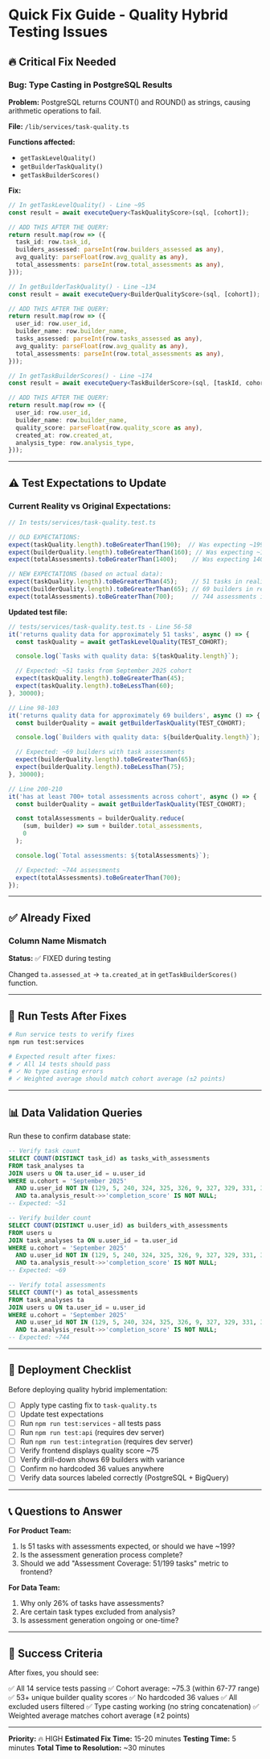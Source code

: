 # Quick Fix Guide - Quality Hybrid Testing Issues

## 🔥 Critical Fix Needed

### Bug: Type Casting in PostgreSQL Results

**Problem:** PostgreSQL returns COUNT() and ROUND() as strings, causing arithmetic operations to fail.

**File:** `/lib/services/task-quality.ts`

**Functions affected:**
- `getTaskLevelQuality()`
- `getBuilderTaskQuality()`
- `getTaskBuilderScores()`

**Fix:**

```typescript
// In getTaskLevelQuality() - Line ~95
const result = await executeQuery<TaskQualityScore>(sql, [cohort]);

// ADD THIS AFTER THE QUERY:
return result.map(row => ({
  task_id: row.task_id,
  builders_assessed: parseInt(row.builders_assessed as any),
  avg_quality: parseFloat(row.avg_quality as any),
  total_assessments: parseInt(row.total_assessments as any),
}));

// In getBuilderTaskQuality() - Line ~134
const result = await executeQuery<BuilderQualityScore>(sql, [cohort]);

// ADD THIS AFTER THE QUERY:
return result.map(row => ({
  user_id: row.user_id,
  builder_name: row.builder_name,
  tasks_assessed: parseInt(row.tasks_assessed as any),
  avg_quality: parseFloat(row.avg_quality as any),
  total_assessments: parseInt(row.total_assessments as any),
}));

// In getTaskBuilderScores() - Line ~174
const result = await executeQuery<TaskBuilderScore>(sql, [taskId, cohort]);

// ADD THIS AFTER THE QUERY:
return result.map(row => ({
  user_id: row.user_id,
  builder_name: row.builder_name,
  quality_score: parseFloat(row.quality_score as any),
  created_at: row.created_at,
  analysis_type: row.analysis_type,
}));
```

---

## ⚠️ Test Expectations to Update

### Current Reality vs Original Expectations:

```typescript
// In tests/services/task-quality.test.ts

// OLD EXPECTATIONS:
expect(taskQuality.length).toBeGreaterThan(190);  // Was expecting ~199 tasks
expect(builderQuality.length).toBeGreaterThan(160); // Was expecting ~170 builders
expect(totalAssessments).toBeGreaterThan(1400);    // Was expecting 1400+ assessments

// NEW EXPECTATIONS (based on actual data):
expect(taskQuality.length).toBeGreaterThan(45);    // 51 tasks in reality
expect(builderQuality.length).toBeGreaterThan(65); // 69 builders in reality
expect(totalAssessments).toBeGreaterThan(700);     // 744 assessments in reality
```

**Updated test file:**
```typescript
// tests/services/task-quality.test.ts - Line 56-58
it('returns quality data for approximately 51 tasks', async () => {
  const taskQuality = await getTaskLevelQuality(TEST_COHORT);

  console.log(`Tasks with quality data: ${taskQuality.length}`);

  // Expected: ~51 tasks from September 2025 cohort
  expect(taskQuality.length).toBeGreaterThan(45);
  expect(taskQuality.length).toBeLessThan(60);
}, 30000);

// Line 98-103
it('returns quality data for approximately 69 builders', async () => {
  const builderQuality = await getBuilderTaskQuality(TEST_COHORT);

  console.log(`Builders with quality data: ${builderQuality.length}`);

  // Expected: ~69 builders with task assessments
  expect(builderQuality.length).toBeGreaterThan(65);
  expect(builderQuality.length).toBeLessThan(75);
}, 30000);

// Line 200-210
it('has at least 700+ total assessments across cohort', async () => {
  const builderQuality = await getBuilderTaskQuality(TEST_COHORT);

  const totalAssessments = builderQuality.reduce(
    (sum, builder) => sum + builder.total_assessments,
    0
  );

  console.log(`Total assessments: ${totalAssessments}`);

  // Expected: ~744 assessments
  expect(totalAssessments).toBeGreaterThan(700);
});
```

---

## ✅ Already Fixed

### Column Name Mismatch
**Status:** ✅ FIXED during testing

Changed `ta.assessed_at` → `ta.created_at` in `getTaskBuilderScores()` function.

---

## 🧪 Run Tests After Fixes

```bash
# Run service tests to verify fixes
npm run test:services

# Expected result after fixes:
# ✓ All 14 tests should pass
# ✓ No type casting errors
# ✓ Weighted average should match cohort average (±2 points)
```

---

## 📊 Data Validation Queries

Run these to confirm database state:

```sql
-- Verify task count
SELECT COUNT(DISTINCT task_id) as tasks_with_assessments
FROM task_analyses ta
JOIN users u ON ta.user_id = u.user_id
WHERE u.cohort = 'September 2025'
  AND u.user_id NOT IN (129, 5, 240, 324, 325, 326, 9, 327, 329, 331, 330, 328, 332)
  AND ta.analysis_result->>'completion_score' IS NOT NULL;
-- Expected: ~51

-- Verify builder count
SELECT COUNT(DISTINCT u.user_id) as builders_with_assessments
FROM users u
JOIN task_analyses ta ON u.user_id = ta.user_id
WHERE u.cohort = 'September 2025'
  AND u.user_id NOT IN (129, 5, 240, 324, 325, 326, 9, 327, 329, 331, 330, 328, 332)
  AND ta.analysis_result->>'completion_score' IS NOT NULL;
-- Expected: ~69

-- Verify total assessments
SELECT COUNT(*) as total_assessments
FROM task_analyses ta
JOIN users u ON ta.user_id = u.user_id
WHERE u.cohort = 'September 2025'
  AND u.user_id NOT IN (129, 5, 240, 324, 325, 326, 9, 327, 329, 331, 330, 328, 332)
  AND ta.analysis_result->>'completion_score' IS NOT NULL;
-- Expected: ~744
```

---

## 🚀 Deployment Checklist

Before deploying quality hybrid implementation:

- [ ] Apply type casting fix to `task-quality.ts`
- [ ] Update test expectations
- [ ] Run `npm run test:services` - all tests pass
- [ ] Run `npm run test:api` (requires dev server)
- [ ] Run `npm run test:integration` (requires dev server)
- [ ] Verify frontend displays quality score ~75
- [ ] Verify drill-down shows 69 builders with variance
- [ ] Confirm no hardcoded 36 values anywhere
- [ ] Verify data sources labeled correctly (PostgreSQL + BigQuery)

---

## 📞 Questions to Answer

**For Product Team:**
1. Is 51 tasks with assessments expected, or should we have ~199?
2. Is the assessment generation process complete?
3. Should we add "Assessment Coverage: 51/199 tasks" metric to frontend?

**For Data Team:**
1. Why only 26% of tasks have assessments?
2. Are certain task types excluded from analysis?
3. Is assessment generation ongoing or one-time?

---

## 🎯 Success Criteria

After fixes, you should see:

✅ All 14 service tests passing
✅ Cohort average: ~75.3 (within 67-77 range)
✅ 53+ unique builder quality scores
✅ No hardcoded 36 values
✅ All excluded users filtered
✅ Type casting working (no string concatenation)
✅ Weighted average matches cohort average (±2 points)

---

**Priority:** 🔥 HIGH
**Estimated Fix Time:** 15-20 minutes
**Testing Time:** 5 minutes
**Total Time to Resolution:** ~30 minutes
